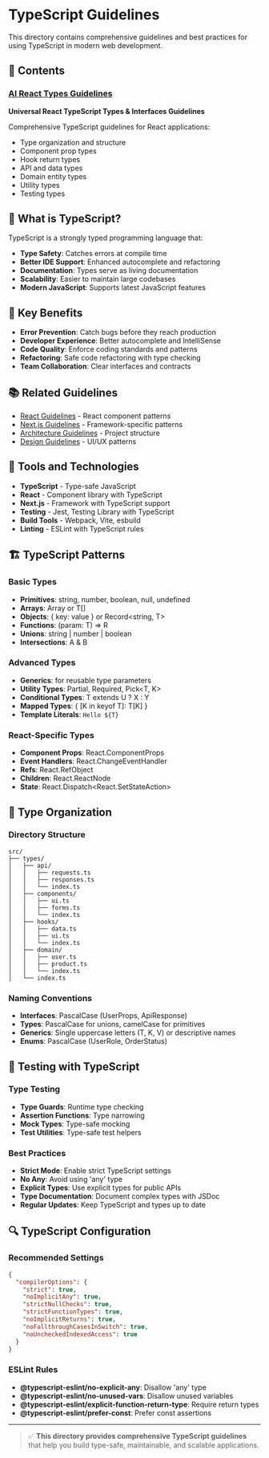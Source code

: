 # TypeScript Guidelines

This directory contains comprehensive guidelines and best practices for using TypeScript in modern web development.

## 📁 Contents

### [AI React Types Guidelines](./ai_react_types_guidelines.md)
**Universal React TypeScript Types & Interfaces Guidelines**

Comprehensive TypeScript guidelines for React applications:
- Type organization and structure
- Component prop types
- Hook return types
- API and data types
- Domain entity types
- Utility types
- Testing types

## 🎯 What is TypeScript?

TypeScript is a strongly typed programming language that:
- **Type Safety**: Catches errors at compile time
- **Better IDE Support**: Enhanced autocomplete and refactoring
- **Documentation**: Types serve as living documentation
- **Scalability**: Easier to maintain large codebases
- **Modern JavaScript**: Supports latest JavaScript features

## 🚀 Key Benefits

- **Error Prevention**: Catch bugs before they reach production
- **Developer Experience**: Better autocomplete and IntelliSense
- **Code Quality**: Enforce coding standards and patterns
- **Refactoring**: Safe code refactoring with type checking
- **Team Collaboration**: Clear interfaces and contracts

## 📚 Related Guidelines

- [React Guidelines](../react/) - React component patterns
- [Next.js Guidelines](../nextjs/) - Framework-specific patterns
- [Architecture Guidelines](../architecture/) - Project structure
- [Design Guidelines](../design/) - UI/UX patterns

## 🔧 Tools and Technologies

- **TypeScript** - Type-safe JavaScript
- **React** - Component library with TypeScript
- **Next.js** - Framework with TypeScript support
- **Testing** - Jest, Testing Library with TypeScript
- **Build Tools** - Webpack, Vite, esbuild
- **Linting** - ESLint with TypeScript rules

## 🏗️ TypeScript Patterns

### Basic Types
- **Primitives**: string, number, boolean, null, undefined
- **Arrays**: Array<T> or T[]
- **Objects**: { key: value } or Record<string, T>
- **Functions**: (param: T) => R
- **Unions**: string | number | boolean
- **Intersections**: A & B

### Advanced Types
- **Generics**: <T> for reusable type parameters
- **Utility Types**: Partial<T>, Required<T>, Pick<T, K>
- **Conditional Types**: T extends U ? X : Y
- **Mapped Types**: { [K in keyof T]: T[K] }
- **Template Literals**: `Hello ${T}`

### React-Specific Types
- **Component Props**: React.ComponentProps<T>
- **Event Handlers**: React.ChangeEventHandler<T>
- **Refs**: React.RefObject<T>
- **Children**: React.ReactNode
- **State**: React.Dispatch<React.SetStateAction<T>>

## 🎨 Type Organization

### Directory Structure
```
src/
├── types/
│   ├── api/
│   │   ├── requests.ts
│   │   ├── responses.ts
│   │   └── index.ts
│   ├── components/
│   │   ├── ui.ts
│   │   ├── forms.ts
│   │   └── index.ts
│   ├── hooks/
│   │   ├── data.ts
│   │   ├── ui.ts
│   │   └── index.ts
│   ├── domain/
│   │   ├── user.ts
│   │   ├── product.ts
│   │   └── index.ts
│   └── index.ts
```

### Naming Conventions
- **Interfaces**: PascalCase (UserProps, ApiResponse)
- **Types**: PascalCase for unions, camelCase for primitives
- **Generics**: Single uppercase letters (T, K, V) or descriptive names
- **Enums**: PascalCase (UserRole, OrderStatus)

## 🧪 Testing with TypeScript

### Type Testing
- **Type Guards**: Runtime type checking
- **Assertion Functions**: Type narrowing
- **Mock Types**: Type-safe mocking
- **Test Utilities**: Type-safe test helpers

### Best Practices
- **Strict Mode**: Enable strict TypeScript settings
- **No Any**: Avoid using 'any' type
- **Explicit Types**: Use explicit types for public APIs
- **Type Documentation**: Document complex types with JSDoc
- **Regular Updates**: Keep TypeScript and types up to date

## 🔍 TypeScript Configuration

### Recommended Settings
```json
{
  "compilerOptions": {
    "strict": true,
    "noImplicitAny": true,
    "strictNullChecks": true,
    "strictFunctionTypes": true,
    "noImplicitReturns": true,
    "noFallthroughCasesInSwitch": true,
    "noUncheckedIndexedAccess": true
  }
}
```

### ESLint Rules
- **@typescript-eslint/no-explicit-any**: Disallow 'any' type
- **@typescript-eslint/no-unused-vars**: Disallow unused variables
- **@typescript-eslint/explicit-function-return-type**: Require return types
- **@typescript-eslint/prefer-const**: Prefer const assertions

---

> ✅ **This directory provides comprehensive TypeScript guidelines** that help you build type-safe, maintainable, and scalable applications.
